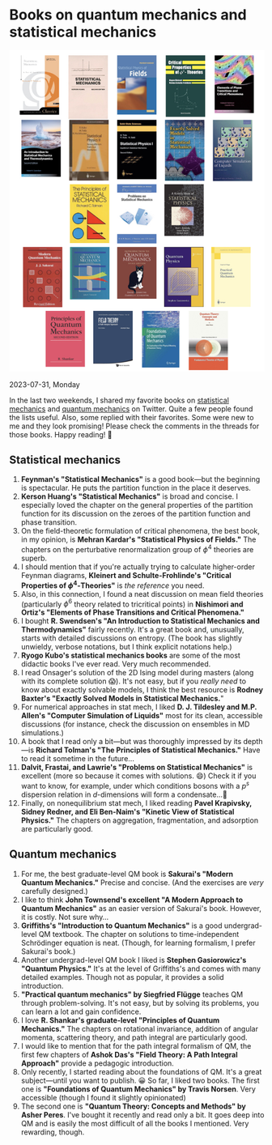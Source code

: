 # Books on quantum mechanics and statistical mechanics

![](./assets/books-sm-qm.jpeg)

2023-07-31, Monday

In the last two weekends, I shared my favorite books on [statistical mechanics](https://twitter.com/arghya_dutta_/status/1683072915468607488) and [quantum mechanics](https://twitter.com/arghya_dutta_/status/1685237733898285056) on Twitter. Quite a few people found the lists useful. Also, some replied with their favorites. Some were new to me and they look promising! Please check the comments in the threads for those books. Happy reading! 🙂

## Statistical mechanics

1. **Feynman's "Statistical Mechanics"** is a good book—but the beginning is spectacular. He puts the partition function in the place it deserves.
2. **Kerson Huang's "Statistical Mechanics"** is broad and concise. I especially loved the chapter on the general properties of the partition function for its discussion on the zeroes of the partition function and phase transition.
3. On the field-theoretic formulation of critical phenomena, the best book, in my opinion, is **Mehran Kardar's "Statistical Physics of Fields."** The chapters on the perturbative renormalization group of $\phi^4$ theories are superb.
4. I should mention that if you're actually trying to calculate higher-order Feynman diagrams, **Kleinert and Schulte-Frohlinde's "Critical Properties of $\phi^4$-Theories"** is *the reference* you need.
5. Also, in this connection, I found a neat discussion on mean field theories (particularly $\phi^6$ theory related to tricritical points) in **Nishimori and Ortiz's "Elements of Phase Transitions and Critical Phenomena."**
6. I bought **R. Swendsen's "An Introduction to Statistical Mechanics and Thermodynamics"** fairly recently. It's a great book and, unusually, starts with detailed discussions on entropy. (The book has slightly unwieldy, verbose notations, but I think explicit notations help.)
7. **Ryogo Kubo's statistical mechanics books** are some of the most didactic books I've ever read. Very much recommended.
8. I read Onsager's solution of the 2D Ising model during masters (along with its complete solution 😱). It's not easy, but if you *really need* to know about exactly solvable models, I think the best resource is **Rodney Baxter's "Exactly Solved Models in Statistical Mechanics.**"
9. For numerical approaches in stat mech, I liked **D. J. Tildesley and M.P. Allen's "Computer Simulation of Liquids"** most for its clean, accessible discussions (for instance, check the discussion on ensembles in MD simulations.)
10. A book that I read only a bit—but was thoroughly impressed by its depth—is **Richard Tolman's "The Principles of Statistical Mechanics."** Have to read it sometime in the future…
11. **Dalvit, Frastai, and Lawrie's "Problems on Statistical Mechanics"** is excellent (more so because it comes with solutions. 😄) Check it if you want to know, for example, under which conditions bosons with a $p^s$ dispersion relation in $d$-dimensions will form a condensate…🙂
12. Finally, on nonequilibrium stat mech, I liked reading **Pavel Krapivsky, Sidney Redner, and Eli Ben-Naim's "Kinetic View of Statistical Physics."** The chapters on aggregation, fragmentation, and adsorption are particularly good.

## Quantum mechanics

1. For me, the best graduate-level QM book is **Sakurai's "Modern Quantum Mechanics."** Precise and concise. (And the exercises are *very* carefully designed.)
2. I like to think **John Townsend's excellent "A Modern Approach to Quantum Mechanics"** as an easier version of Sakurai's book. However, it is costly. Not sure why…
3. **Griffiths's "Introduction to Quantum Mechanics"** is a good undergrad-level QM textbook. The chapter on solutions to time-independent Schrödinger equation is neat. (Though, for learning formalism, I prefer Sakurai's book.)
4. Another undergrad-level QM book I liked is **Stephen Gasiorowicz's "Quantum Physics."** It's at the level of Griffiths's and comes with many detailed examples. Though not as popular, it provides a solid introduction.
5. **"Practical quantum mechanics" by Siegfried Flügge** teaches QM through problem-solving. It's not easy, but by solving its problems, you can learn a lot and gain confidence.
6. I love **R. Shankar's graduate-level "Principles of Quantum Mechanics."** The chapters on rotational invariance, addition of angular momenta, scattering theory, and path integral are particularly good.
7. I would like to mention that for the path integral formalism of QM, the first few chapters of **Ashok Das's "Field Theory: A Path Integral Approach"** provide a pedagogic introduction.
8. Only recently, I started reading about the foundations of QM. It's a great subject—until you want to publish. 😀 So far, I liked two books. The first one is **"Foundations of Quantum Mechanics" by Travis Norsen**. Very accessible (though I found it slightly opinionated)
9. The second one is **"Quantum Theory: Concepts and Methods" by Asher Peres**. I've bought it recently and read only a bit. It goes deep into QM and is easily the most difficult of all the books I mentioned. Very rewarding, though.
